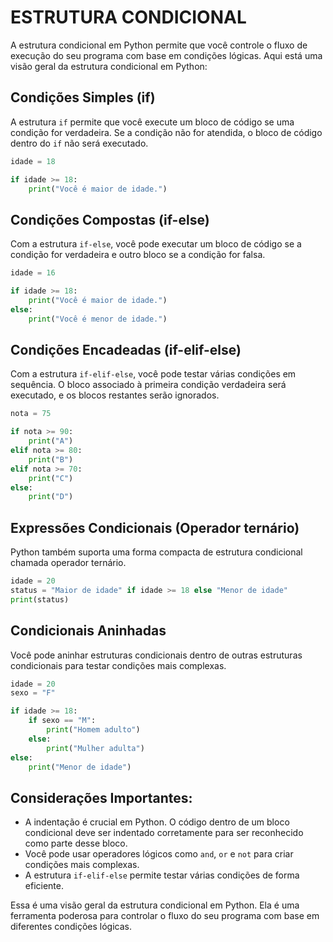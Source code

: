 # ESTRUTURA CONDICIONAL
A estrutura condicional em Python permite que você controle o fluxo de execução do seu programa com base em condições lógicas. Aqui está uma visão geral da estrutura condicional em Python:

## **Condições Simples (if)**
A estrutura `if` permite que você execute um bloco de código se uma condição for verdadeira. Se a condição não for atendida, o bloco de código dentro do `if` não será executado.

```python
idade = 18

if idade >= 18:
    print("Você é maior de idade.")
```

## **Condições Compostas (if-else)**
Com a estrutura `if-else`, você pode executar um bloco de código se a condição for verdadeira e outro bloco se a condição for falsa.

```python
idade = 16

if idade >= 18:
    print("Você é maior de idade.")
else:
    print("Você é menor de idade.")
```

## **Condições Encadeadas (if-elif-else)**
Com a estrutura `if-elif-else`, você pode testar várias condições em sequência. O bloco associado à primeira condição verdadeira será executado, e os blocos restantes serão ignorados.

```python
nota = 75

if nota >= 90:
    print("A")
elif nota >= 80:
    print("B")
elif nota >= 70:
    print("C")
else:
    print("D")
```

## **Expressões Condicionais (Operador ternário)**
Python também suporta uma forma compacta de estrutura condicional chamada operador ternário.

```python
idade = 20
status = "Maior de idade" if idade >= 18 else "Menor de idade"
print(status)
```

## **Condicionais Aninhadas**
Você pode aninhar estruturas condicionais dentro de outras estruturas condicionais para testar condições mais complexas.

```python
idade = 20
sexo = "F"

if idade >= 18:
    if sexo == "M":
        print("Homem adulto")
    else:
        print("Mulher adulta")
else:
    print("Menor de idade")
```

## **Considerações Importantes:**
- A indentação é crucial em Python. O código dentro de um bloco condicional deve ser indentado corretamente para ser reconhecido como parte desse bloco.
- Você pode usar operadores lógicos como `and`, `or` e `not` para criar condições mais complexas.
- A estrutura `if-elif-else` permite testar várias condições de forma eficiente.

Essa é uma visão geral da estrutura condicional em Python. Ela é uma ferramenta poderosa para controlar o fluxo do seu programa com base em diferentes condições lógicas.